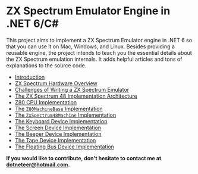 # ZX Spectrum Emulator Engine in .NET 6/C#

This project aims to implement a ZX Spectrum Emulator engine in .NET 6 so that you can use it on Mac, Windows, and Linux. Besides providing a reusable engine, the project intends to teach you the essential details about the ZX Spectrum emulation internals. It adds helpful articles and tons of explanations to the source code.

- [Introduction](./book/index.md)
- [ZX Spectrum Hardware Overview](./book/hw-overview.md)
- [Challenges of Writing a ZX Spectrum Emulator](./book/challenges.md)
- [The ZX Spectrum 48 Implementation Architecture](./book/machine/architecture.md)
- [Z80 CPU Implementation](./book/z80/z80-implementation.md)
- [The `Z80MachineBase` Implementation](./book/machine/z80-machine-base.md)
- [The `ZxSpectrum48Machine` Implementation](./book/machine/zx-spectrum48-machine-base.md)
- [The Keyboard Device Implementation](./book/machine/keyboard-device.md)
- [The Screen Device Implementation](./book/machine/screen-device.md)
- [The Beeper Device Implementation](./book/machine/beeper-device.md)
- [The Tape Device Implementation](./book/machine/tape-device.md)
- [The Floating Bus Device Implementation](./book/machine/floating-bus-device.md)

**If you would like to contribute, don't hesitate to contact me at dotneteer@hotmail.com.**